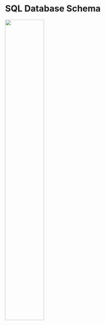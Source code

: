 # SQL Database Schema
<img src="https://github.com/acelmer/portfolio/assets/145276189/337687e5-131b-4cef-b341-50780a03600b" width=50% height=50%>
